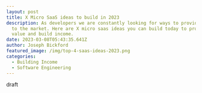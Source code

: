 ```yaml
---
layout: post
title: X Micro SaaS ideas to build in 2023
description: As developers we are constantly looking for ways to provide value
  to the market. Here are X micro saas ideas you can build today to provide
  value and build income.
date: 2023-03-08T05:43:35.641Z
author: Joseph Bickford
featured_image: /img/top-4-saas-ideas-2023.png
categories:
  - Building Income
  - Software Engineering
---
```

d﻿raft